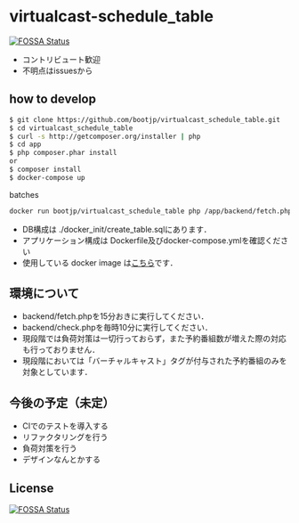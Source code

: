 # virtualcast-schedule_table
[![FOSSA Status](https://app.fossa.io/api/projects/git%2Bgithub.com%2Fbootjp%2Fvirtualcast_schedule_table.svg?type=shield)](https://app.fossa.io/projects/git%2Bgithub.com%2Fbootjp%2Fvirtualcast_schedule_table?ref=badge_shield)


* コントリビュート歓迎
* 不明点はissuesから

## how to develop 

```bash 
$ git clone https://github.com/bootjp/virtualcast_schedule_table.git
$ cd virtualcast_schedule_table
$ curl -s http://getcomposer.org/installer | php
$ cd app
$ php composer.phar install
or
$ composer install
$ docker-compose up 
```

batches 
```bash
docker run bootjp/virtualcast_schedule_table php /app/backend/fetch.php
```

* DB構成は ./docker_init/create_table.sqlにあります．  
* アプリケーション構成は Dockerfile及びdocker-compose.ymlを確認ください
* 使用している docker image は[こちら](https://hub.docker.com/r/bootjp/virtualcast_schedule_table)です． 

## 環境について
 * backend/fetch.phpを15分おきに実行してください．
 * backend/check.phpを毎時10分に実行してください．
 * 現段階では負荷対策は一切行っておらず，また予約番組数が増えた際の対応も行っておりません．
 * 現段階においては「バーチャルキャスト」タグが付与された予約番組のみを対象としています．
 
## 今後の予定（未定） 
 * CIでのテストを導入する
 * リファクタリングを行う
 * 負荷対策を行う
 * デザインなんとかする


## License
[![FOSSA Status](https://app.fossa.io/api/projects/git%2Bgithub.com%2Fbootjp%2Fvirtualcast_schedule_table.svg?type=large)](https://app.fossa.io/projects/git%2Bgithub.com%2Fbootjp%2Fvirtualcast_schedule_table?ref=badge_large)